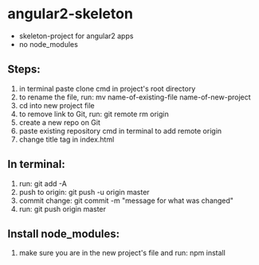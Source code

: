 # angular2-skeleton
* skeleton-project for angular2 apps
* no node_modules

## Steps:
1. in terminal paste clone cmd in project's root directory
2. to rename the file, run: mv name-of-existing-file name-of-new-project
3. cd into new project file
4. to remove link to Git, run: git remote rm origin
5. create a new repo on Git
6. paste existing repository cmd in terminal to add remote origin
7. change title tag in index.html

## In terminal:
1. run: git add -A
2. push to origin: git push -u origin master
3. commit change: git commit -m "message for what was changed"
4. run: git push origin master

## Install node_modules:
1. make sure you are in the new project's file and run: npm install
